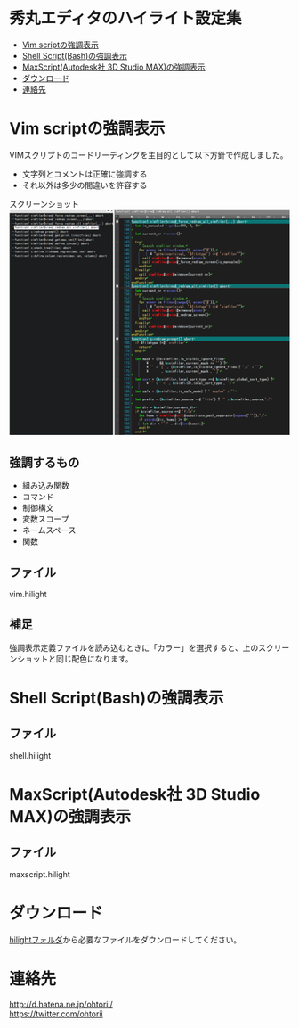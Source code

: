 # 秀丸エディタのハイライト設定集

- [Vim scriptの強調表示](#vim-scriptの強調表示)
- [Shell Script(Bash)の強調表示](#shell-scriptbashの強調表示)
- [MaxScript(Autodesk社 3D Studio MAX)の強調表示](#maxscriptautodesk社-3d-studio-maxの強調表示)
- [ダウンロード](#ダウンロード)
- [連絡先](#連絡先)


# Vim scriptの強調表示

VIMスクリプトのコードリーディングを主目的として以下方針で作成しました。

- 文字列とコメントは正確に強調する
- それ以外は多少の間違いを許容する

スクリーンショット
![スクリーンショット](images/vim.png "スクリーンショット")

## 強調するもの

- 組み込み関数
- コマンド
- 制御構文
- 変数スコープ
- ネームスペース
- 関数

## ファイル

vim.hilight

## 補足

強調表示定義ファイルを読み込むときに「カラー」を選択すると、上のスクリーンショットと同じ配色になります。

# Shell Script(Bash)の強調表示

## ファイル

shell.hilight

# MaxScript(Autodesk社 3D Studio MAX)の強調表示

## ファイル
maxscript.hilight

# ダウンロード

[hilightフォルダ](hilight)から必要なファイルをダウンロードしてください。

# 連絡先

http://d.hatena.ne.jp/ohtorii/ <br>
https://twitter.com/ohtorii <br>

